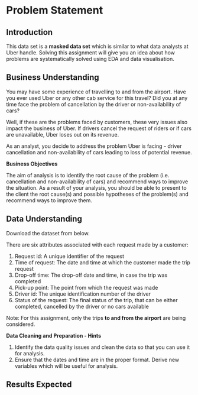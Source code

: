 # Problem Statement

## Introduction

This data set is a **masked data set** which is similar to what data analysts at Uber handle. Solving this assignment will give you an idea about how problems are systematically solved using EDA and data visualisation. 

 

## Business Understanding

You may have some experience of travelling to and from the airport. Have you ever used Uber or any other cab service for this travel? Did you at any time face the problem of cancellation by the driver or non-availability of cars?

 

Well, if these are the problems faced by customers, these very issues also impact the business of Uber. If drivers cancel the request of riders or if cars are unavailable, Uber loses out on its revenue. 



As an analyst, you decide to address the problem Uber is facing - driver cancellation and non-availability of cars leading to loss of potential revenue. 

 

**Business Objectives**

The aim of analysis is to identify the root cause of the problem (i.e. cancellation and non-availability of cars) and recommend ways to improve the situation. As a result of your analysis, you should be able to present to the client the root cause(s) and possible hypotheses of the problem(s) and recommend ways to improve them.  

 

## Data Understanding

Download the dataset from below.

There are six attributes associated with each request made by a customer:

1. Request id: A unique identifier of the request
2. Time of request: The date and time at which the customer made the trip request
3. Drop-off time: The drop-off date and time, in case the trip was completed 
4. Pick-up point: The point from which the request was made
5. Driver id: The unique identification number of the driver
6. Status of the request: The final status of the trip, that can be either completed, cancelled by the driver or no cars available

 



Note: For this assignment, only the trips **to and from the airport** are being considered.

 

**Data Cleaning and Preparation - Hints**

1. Identify the data quality issues and clean the data so that you can use it for analysis.
2. Ensure that the dates and time are in the proper format. Derive new variables which will be useful for analysis.

 

## Results Expected
